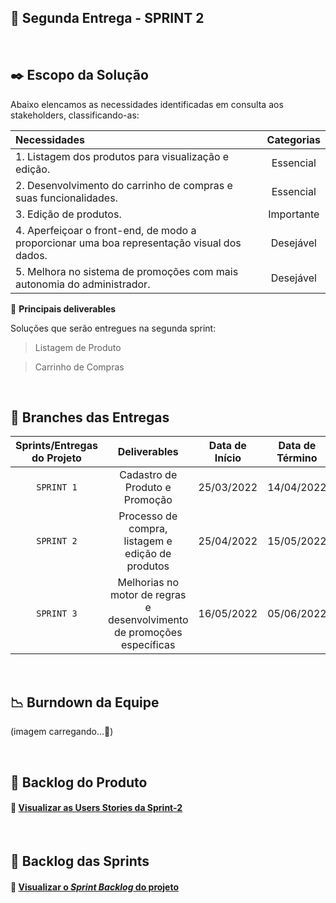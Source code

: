 ## :bookmark: Segunda Entrega - SPRINT 2

<br>

## :black_nib: Escopo da Solução
Abaixo elencamos as necessidades identificadas em consulta aos stakeholders, classificando-as: 

| Necessidades | Categorias |
| :--- | :---: |
| 1. Listagem dos produtos para visualização e edição. | Essencial |
| 2. Desenvolvimento do carrinho de compras e suas funcionalidades. | Essencial |
| 3. Edição de produtos. | Importante |
| 4. Aperfeiçoar o front-end, de modo a proporcionar uma boa representação visual dos dados. | Desejável |
| 5. Melhora no sistema de promoções com mais autonomia do administrador. | Desejável |

:pushpin: **Principais deliverables**

Soluções que serão entregues na segunda sprint:

> Listagem de Produto

> Carrinho de Compras

<br>

## :rocket: Branches das Entregas

| Sprints/Entregas do Projeto | Deliverables | Data de Início | Data de Término |
| :---: | :---: | :---: | :---: |
| `SPRINT 1` | Cadastro de Produto e Promoção | 25/03/2022 | 14/04/2022 |
| `SPRINT 2` | Processo de compra, listagem e edição de produtos | 25/04/2022 | 15/05/2022 |
| `SPRINT 3` | Melhorias no motor de regras e desenvolvimento de promoções específicas | 16/05/2022 | 05/06/2022 |

<br>

## :chart_with_downwards_trend: Burndown da Equipe

(imagem carregando...🔋)

<br>

## :newspaper: Backlog do Produto

#### 🔗 [Visualizar as Users Stories da Sprint-2](https://github.com/Doc-Docker/APIMidAll/projects/3)

<br>

## :dart: Backlog das Sprints

#### 🔗 [Visualizar o *Sprint Backlog* do projeto](https://github.com/Doc-Docker/APIMidAll/blob/main/Images/sprint_backlogg.png)

<br>
